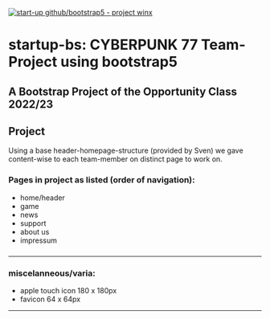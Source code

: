 [![start-up github/bootstrap5 - project winx](https://img.shields.io/badge/start--up_github%2Fbootstrap5-project_winx-2ea44f?style=for-the-badge&logo=cyberp7702.png)](https://https://github.com/svenbledt/startup-bs)

# startup-bs: CYBERPUNK 77 Team-Project using bootstrap5
A Bootstrap Project of the Opportunity Class 2022/23
-----
## Project
Using a base header-homepage-structure (provided by Sven) we gave content-wise to each team-member on distinct page to work on.
### Pages in project as listed (order of navigation):
* home/header
* game
* news
* support
* about us
* impressum

### 

---
### miscelanneous/varia:

* apple touch icon 180 x 180px
* favicon 64 x 64px
----
